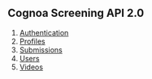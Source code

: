 ## Cognoa Screening API 2.0

1. [Authentication]()
1. [Profiles](https://github.com/xlu/cognoa-doc/blob/master/profile.md)
1. [Submissions]()
1. [Users]()
1. [Videos]()
